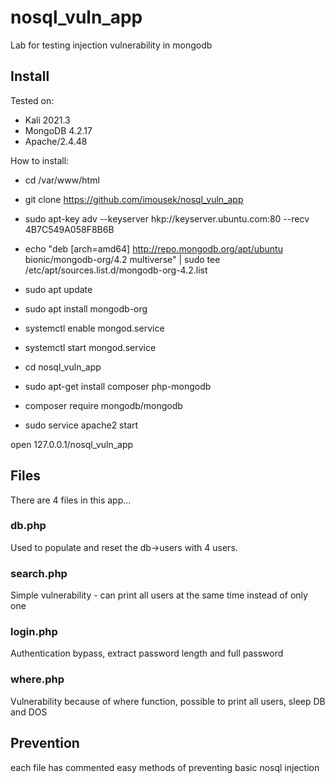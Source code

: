 # nosql_vuln_app
Lab for testing injection vulnerability in mongodb

## Install
Tested on:  
- Kali 2021.3
- MongoDB 4.2.17
- Apache/2.4.48

How to install:

- cd /var/www/html
- git clone https://github.com/imousek/nosql_vuln_app

- sudo apt-key adv --keyserver hkp://keyserver.ubuntu.com:80 --recv 4B7C549A058F8B6B
- echo "deb [arch=amd64] http://repo.mongodb.org/apt/ubuntu bionic/mongodb-org/4.2 multiverse" | sudo tee /etc/apt/sources.list.d/mongodb-org-4.2.list
- sudo apt update
- sudo apt install mongodb-org
- systemctl enable mongod.service 
- systemctl start mongod.service 
- cd nosql_vuln_app
- sudo apt-get install composer php-mongodb
- composer require mongodb/mongodb
- sudo service apache2 start

open 127.0.0.1/nosql_vuln_app

## Files

There are 4 files in this app...

### db.php
Used to populate and reset the db->users with 4 users.

### search.php
Simple vulnerability - can print all users at the same time instead of only one

### login.php
Authentication bypass, extract password length and full password

### where.php
Vulnerability because of where function, possible to print all users, sleep DB and DOS

## Prevention

each file has commented easy methods of preventing basic nosql injection
